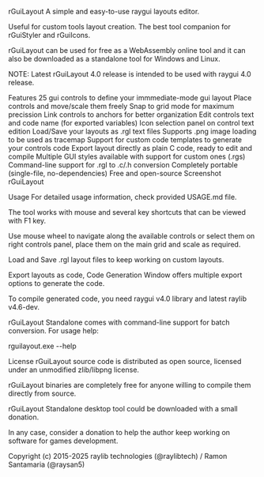 rGuiLayout
A simple and easy-to-use raygui layouts editor.

Useful for custom tools layout creation. The best tool companion for rGuiStyler and rGuiIcons.

rGuiLayout can be used for free as a WebAssembly online tool and it can also be downloaded as a standalone tool for Windows and Linux.

NOTE: Latest rGuiLayout 4.0 release is intended to be used with raygui 4.0 release.

Features
25 gui controls to define your immmediate-mode gui layout
Place controls and move/scale them freely
Snap to grid mode for maximum precission
Link controls to anchors for better organization
Edit controls text and code name (for exported variables)
Icon selection panel on control text edition
Load/Save your layouts as .rgl text files
Supports .png image loading to be used as tracemap
Support for custom code templates to generate your controls code
Export layout directly as plain C code, ready to edit and compile
Multiple GUI styles available with support for custom ones (.rgs)
Command-line support for .rgl to .c/.h conversion
Completely portable (single-file, no-dependencies)
Free and open-source
Screenshot
rGuiLayout

Usage
For detailed usage information, check provided USAGE.md file.

The tool works with mouse and several key shortcuts that can be viewed with F1 key.

Use mouse wheel to navigate along the available controls or select them on right controls panel, place them on the main grid and scale as required.

Load and Save .rgl layout files to keep working on custom layouts.

Export layouts as code, Code Generation Window offers multiple export options to generate the code.

To compile generated code, you need raygui v4.0 library and latest raylib v4.6-dev.

rGuiLayout Standalone comes with command-line support for batch conversion. For usage help:

rguilayout.exe --help

License
rGuiLayout source code is distributed as open source, licensed under an unmodified zlib/libpng license.

rGuiLayout binaries are completely free for anyone willing to compile them directly from source.

rGuiLayout Standalone desktop tool could be downloaded with a small donation.

In any case, consider a donation to help the author keep working on software for games development.

Copyright (c) 2015-2025 raylib technologies (@raylibtech) / Ramon Santamaria (@raysan5)
